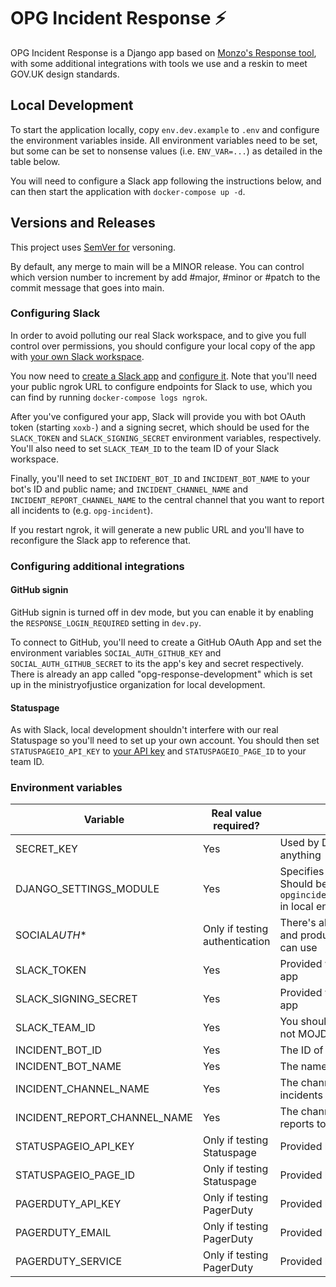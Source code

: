 # OPG Incident Response ⚡

OPG Incident Response is a Django app based on [Monzo's Response tool](https://github.com/monzo/response), with some additional integrations with tools we use and a reskin to meet GOV.UK design standards.

## Local Development

To start the application locally, copy `env.dev.example` to `.env` and configure the environment variables inside. All environment variables need to be set, but some can be set to nonsense values (i.e. `ENV_VAR=...`) as detailed in the table below.

You will need to configure a Slack app following the instructions below, and can then start the application with `docker-compose up -d`.

## Versions and Releases

This project uses [SemVer for](https://semver.org) versoning.

By default, any merge to main will be a MINOR release. You can control which version number to increment by add #major, #minor or #patch to the commit message that goes into main.

### Configuring Slack

In order to avoid polluting our real Slack workspace, and to give you full control over permissions, you should configure your local copy of the app with [your own Slack workspace][slack-create].

You now need to [create a Slack app][slack-app-create] and [configure it][slack-app-config]. Note that you'll need your public ngrok URL to configure endpoints for Slack to use, which you can find by running `docker-compose logs ngrok`.

After you've configured your app, Slack will provide you with bot OAuth token (starting `xoxb-`) and a signing secret, which should be used for the `SLACK_TOKEN` and `SLACK_SIGNING_SECRET` environment variables, respectively. You'll also need to set `SLACK_TEAM_ID` to the team ID of your Slack workspace.

Finally, you'll need to set `INCIDENT_BOT_ID` and `INCIDENT_BOT_NAME` to your bot's ID and public name; and `INCIDENT_CHANNEL_NAME` and `INCIDENT_REPORT_CHANNEL_NAME` to the central channel that you want to report all incidents to (e.g. `opg-incident`).

If you restart ngrok, it will generate a new public URL and you'll have to reconfigure the Slack app to reference that.

### Configuring additional integrations

#### GitHub signin

GitHub signin is turned off in dev mode, but you can enable it by enabling the `RESPONSE_LOGIN_REQUIRED` setting in `dev.py`.

To connect to GitHub, you'll need to create a GitHub OAuth App and set the environment variables `SOCIAL_AUTH_GITHUB_KEY` and `SOCIAL_AUTH_GITHUB_SECRET` to its the app's key and secret respectively. There is already an app called "opg-response-development" which is set up in the ministryofjustice organization for local development.

#### Statuspage

As with Slack, local development shouldn't interfere with our real Statuspage so you'll need to set up your own account. You should then set `STATUSPAGEIO_API_KEY` to [your API key][statuspage-api-key] and `STATUSPAGEIO_PAGE_ID` to your team ID.

### Environment variables

| Variable                     | Real value required?           | Details                                                                                             |
| ---------------------------- | ------------------------------ | --------------------------------------------------------------------------------------------------- |
| SECRET_KEY                   | Yes                            | Used by Django, can be set to anything                                                              |
| DJANGO_SETTINGS_MODULE       | Yes                            | Specifies which settings to use. Should be `opgincidentresponse.settings.dev` in local environments |
| SOCIAL*AUTH*\*               | Only if testing authentication | There's already a dev/localhost and production GitHub app you can use                               |
| SLACK_TOKEN                  | Yes                            | Provided when you create a Slack app                                                                |
| SLACK_SIGNING_SECRET         | Yes                            | Provided when you create a Slack app                                                                |
| SLACK_TEAM_ID                | Yes                            | You should test in a private team, not MOJD&T                                                       |
| INCIDENT_BOT_ID              | Yes                            | The ID of your test app                                                                             |
| INCIDENT_BOT_NAME            | Yes                            | The name of your test app                                                                           |
| INCIDENT_CHANNEL_NAME        | Yes                            | The channel to post new live incidents to                                                           |
| INCIDENT_REPORT_CHANNEL_NAME | Yes                            | The channel to post new incident reports to                                                         |
| STATUSPAGEIO_API_KEY         | Only if testing Statuspage     | Provided by Statuspage                                                                              |
| STATUSPAGEIO_PAGE_ID         | Only if testing Statuspage     | Provided by Statuspage                                                                              |
| PAGERDUTY_API_KEY            | Only if testing PagerDuty      | Provided by Pagerduty                                                                               |
| PAGERDUTY_EMAIL              | Only if testing PagerDuty      | Provided by Pagerduty                                                                               |
| PAGERDUTY_SERVICE            | Only if testing PagerDuty      | Provided by Pagerduty                                                                               |

[django-createsuperuser]: https://docs.djangoproject.com/en/3.1/ref/django-admin/#createsuperuser
[slack-create]: https://slack.com/get-started#/create
[slack-app-create]: https://github.com/monzo/response/blob/master/docs/slack_app_create.md
[slack-app-config]: https://github.com/monzo/response/blob/master/docs/slack_app_config.md
[statuspage-api-key]: https://support.atlassian.com/statuspage/docs/create-and-manage-api-keys/
